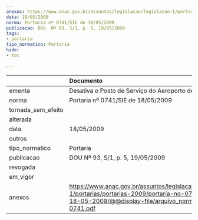 ```yaml
---
anexos: https://www.anac.gov.br/assuntos/legislacao/legislacao-1/portarias/portarias-2009/portaria-no-0741-sie-de-18-05-2009/@@display-file/arquivo_norma/PA2009-0741.pdf
data: 18/05/2009
norma: Portaria nº 0741/SIE de 18/05/2009
publicacao: DOU  Nº 93, S/1, p. 5, 19/05/2009
tags:
- portaria
tipo_normatico: Portaria
hide: 
- toc 
 
---
```


|                    | Documento                                                                                                                                                         |
|:-------------------|:------------------------------------------------------------------------------------------------------------------------------------------------------------------|
| ementa             | Desativa o Posto de Serviço do Aeroporto de Recife, PE.                                                                                                           |
| norma              | Portaria nº 0741/SIE de 18/05/2009                                                                                                                                |
| tornada_sem_efeito |                                                                                                                                                                   |
| alterada           |                                                                                                                                                                   |
| data               | 18/05/2009                                                                                                                                                        |
| outros             |                                                                                                                                                                   |
| tipo_normatico     | Portaria                                                                                                                                                          |
| publicacao         | DOU  Nº 93, S/1, p. 5, 19/05/2009                                                                                                                                 |
| revogada           |                                                                                                                                                                   |
| em_vigor           |                                                                                                                                                                   |
| anexos             | https://www.anac.gov.br/assuntos/legislacao/legislacao-1/portarias/portarias-2009/portaria-no-0741-sie-de-18-05-2009/@@display-file/arquivo_norma/PA2009-0741.pdf |